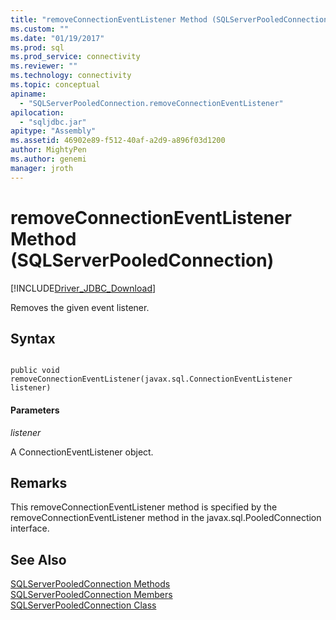 ```yaml
---
title: "removeConnectionEventListener Method (SQLServerPooledConnection) | Microsoft Docs"
ms.custom: ""
ms.date: "01/19/2017"
ms.prod: sql
ms.prod_service: connectivity
ms.reviewer: ""
ms.technology: connectivity
ms.topic: conceptual
apiname: 
  - "SQLServerPooledConnection.removeConnectionEventListener"
apilocation: 
  - "sqljdbc.jar"
apitype: "Assembly"
ms.assetid: 46902e89-f512-40af-a2d9-a896f03d1200
author: MightyPen
ms.author: genemi
manager: jroth
---
```

# removeConnectionEventListener Method (SQLServerPooledConnection)
[!INCLUDE[Driver_JDBC_Download](../../../includes/driver_jdbc_download.md)]

  Removes the given event listener.  
  
## Syntax  
  
```  
  
public void removeConnectionEventListener(javax.sql.ConnectionEventListener listener)  
```  
  
#### Parameters  
 *listener*  
  
 A ConnectionEventListener object.  
  
## Remarks  
 This removeConnectionEventListener method is specified by the removeConnectionEventListener method in the javax.sql.PooledConnection interface.  
  
## See Also  
 [SQLServerPooledConnection Methods](../../../connect/jdbc/reference/sqlserverpooledconnection-methods.md)   
 [SQLServerPooledConnection Members](../../../connect/jdbc/reference/sqlserverpooledconnection-members.md)   
 [SQLServerPooledConnection Class](../../../connect/jdbc/reference/sqlserverpooledconnection-class.md)  
  
  
